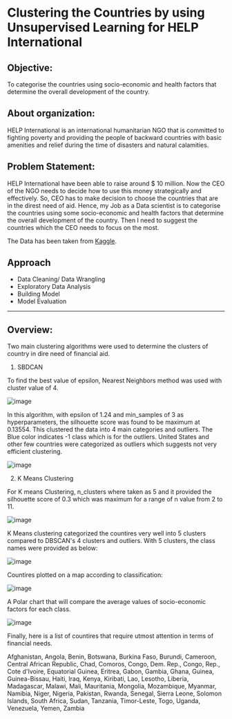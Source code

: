# Clustering the Countries by using Unsupervised Learning for HELP International

## Objective:
To categorise the countries using socio-economic and health factors that determine the overall development of the country.

## About organization:
HELP International is an international humanitarian NGO that is committed to fighting poverty and providing the people of backward countries with basic amenities and relief during the time of disasters and natural calamities.

## Problem Statement:
HELP International have been able to raise around $ 10 million. Now the CEO of the NGO needs to decide how to use this money strategically and effectively. So, CEO has to make decision to choose the countries that are in the direst need of aid. Hence, my Job as a Data scientist is to categorise the countries using some socio-economic and health factors that determine the overall development of the country. Then I need to suggest the countries which the CEO needs to focus on the most.

The Data has been taken from [Kaggle](https://www.kaggle.com/datasets/rohan0301/unsupervised-learning-on-country-data?select=Country-data.csv). 

## Approach
- Data Cleaning/ Data Wrangling
- Exploratory Data Analysis
- Building Model
- Model Evaluation

<hr>

## Overview:

Two main clustering algorithms were used to determine the clusters of country in dire need of financial aid. 

1. SBDCAN 

To find the best value of epsilon, Nearest Neighbors method was used with cluster value of 4. 

![image](https://user-images.githubusercontent.com/89634505/176596227-59e9cb69-ee50-439f-9c86-eb16e594f66a.png)


In this algorithm, with epsilon of 1.24 and min_samples of 3 as hyperparameters, the silhouette score was found to be maximum at 0.13554. This clustered the data into 4 main categories and outliers. The Blue color indicates -1 class which is for the outliers. United States and other few countries were categorized as outliers which suggests not very efficient clustering. 

![image](https://user-images.githubusercontent.com/89634505/176596501-090a243a-2613-4a8c-93a2-9c19b6987051.png)


2. K Means Clustering

For K means Clustering, n_clusters where taken as 5 and it provided the silhouette score of 0.3 which was maximum for a range of n value from 2 to 11. 

![image](https://user-images.githubusercontent.com/89634505/176596840-04b0180f-ebc8-4b8b-9804-2831123fdacc.png)

K Means clustering categorized the countires very well into 5 clusters compared to DBSCAN's 4 clusters and outliers. With 5 clusters, the class names were provided as below:

![image](https://user-images.githubusercontent.com/89634505/176597093-2511468f-b43d-4e07-a9dd-df8353089d3b.png)

Countires plotted on a map according to classification:

![image](https://user-images.githubusercontent.com/89634505/176597220-261f4628-714c-4485-af27-47a2992e0c01.png)

A Polar chart that will compare the average values of socio-economic factors for each class.

![image](https://user-images.githubusercontent.com/89634505/176597134-e3e0ecf8-3b5a-4b4f-9994-6767e7030be1.png)


Finally, here is a list of countires that require utmost attention in terms of financial needs. 

Afghanistan,
Angola,
Benin,
Botswana,
Burkina Faso,
Burundi,
Cameroon,
Central African Republic,
Chad,
Comoros,
Congo, Dem. Rep.,
Congo, Rep.,
Cote d'Ivoire,
Equatorial Guinea,
Eritrea,
Gabon,
Gambia,
Ghana,
Guinea,
Guinea-Bissau,
Haiti,
Iraq,
Kenya,
Kiribati,
Lao,
Lesotho,
Liberia,
Madagascar,
Malawi,
Mali,
Mauritania,
Mongolia,
Mozambique,
Myanmar,
Namibia,
Niger,
Nigeria,
Pakistan,
Rwanda,
Senegal,
Sierra Leone,
Solomon Islands,
South Africa,
Sudan,
Tanzania,
Timor-Leste,
Togo,
Uganda,
Venezuela,
Yemen,
Zambia


